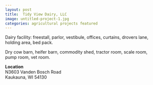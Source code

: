 ```yaml
---
layout: post
title:  Tidy View Dairy, LLC
image: untitled-project-1.jpg
categories: agricultural projects featured
---
```


Dairy facility: freestall, parlor, vestibule, offices, curtains, drovers lane, holding area, bed pack.

Dry cow barn, heifer barn, commodity shed, tractor room, scale room, pump room, vet room.

**Location**  
N3603 Vanden Bosch Road  
Kaukauna, WI 54130